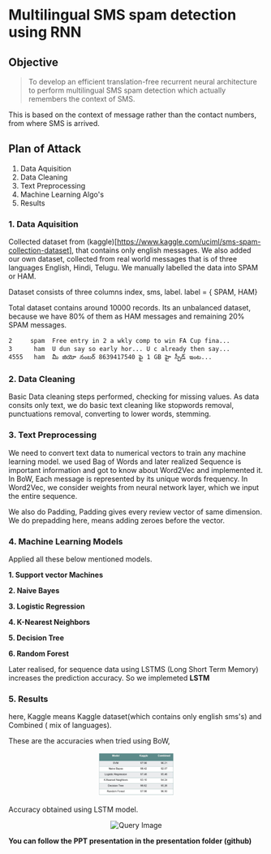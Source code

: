 # Multilingual SMS spam detection using RNN

## Objective
> To develop an efficient translation-free recurrent neural architecture to  perform multilingual SMS spam detection which actually remembers the context of SMS.

This is based on the context of message rather than the contact numbers, from where SMS is arrived.

## Plan of Attack

1. Data Aquisition
2. Data Cleaning
3. Text Preprocessing
4. Machine Learning Algo's
5. Results

### 1. Data Aquisition

Collected dataset from (kaggle)[https://www.kaggle.com/uciml/sms-spam-collection-dataset], that contains only english messages.
We also added our own dataset, collected from real world messages that is of three languages English, Hindi, Telugu. We manually labelled the data into SPAM or HAM.

Dataset consists of three columns index, sms, label. label = { SPAM, HAM}

Total dataset contains around 10000 records. Its an unbalanced dataset, because we have 80% of them as HAM messages and remaining 20% SPAM messages.

```
2     spam  Free entry in 2 a wkly comp to win FA Cup fina...
3      ham  U dun say so early hor... U c already then say...
4555   ham  మీ జియో నంబర్ 8639417540 పై 1 GB హై స్పీడ్ ఇంట...
```

### 2. Data Cleaning

Basic Data cleaning steps performed, checking for missing values. As data consits only text, we do basic text cleaning like stopwords removal, punctuations removal, converting to lower words, stemming.

### 3. Text Preprocessing

We need to convert text data to numerical vectors to train any machine learning model. we used Bag of Words and later realized Sequence is important information and got to know about Word2Vec and implemented it.
In BoW, Each message is represented by its unique words frequency.
In Word2Vec, we consider weights from neural network layer, which we input the entire sequence.

We also do Padding, Padding gives every review vector of same dimension. We do prepadding here, means adding zeroes before the vector.

### 4. Machine Learning Models

Applied all these below mentioned models.

**1. Support vector Machines**

**2. Naive Bayes**

**3. Logistic Regression**

**4. K-Nearest Neighbors**

**5. Decision Tree**

**6. Random Forest**

Later realised, for sequence data using LSTMS (Long Short Term Memory) increases the prediction accuracy. So we implemeted **LSTM**


### 5. Results

here, Kaggle means Kaggle dataset(which contains only english sms's) and Combined ( mix of languages).

These are the accuracies when tried using BoW,

<p align="center">
  <img src="Image/Accuracies.jpg" width="150" title="Query Image">
</p>

Accuracy obtained using LSTM model.

<p align="center">
  <img src="Image/stm_acc.jpg" width="150" title="Query Image">
</p>


**You can follow the PPT presentation in the presentation folder (github)**
